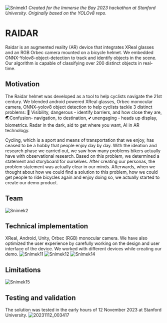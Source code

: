 ![Snímek1](https://github.com/CharlesXu1124/ONNX-YOLOv8-Object-Detection/assets/22589593/0ed19034-a692-4f24-8017-b6add72f19b2)
_Created for the Immerse the Bay 2023 hackathon at Stanford University. Originally based on the YOLOv8 repo._

# RAIDAR
Raidar is an augmented reality (AR) device that integrates XReal glasses and an RGB Orbec camera mounted on a bicycle helmet. We embedded ONNX-Yolov8-object-detection to track and identify objects in the scene. Our algorithm is capable of classifying over 200 distinct objects in real-time.

## Motivation
The Raidar helmet was developed as a tool to help cyclists navigate the 21st century. We blended android powered XReal glasses, Orbec monocular camera, ONNX-yolov8 object detection to help cyclists tackle 3 distinct problems: 🔦 Visibility, dangerous - identify barriers, and how close they are, 🌏Confusion- navigation, to destination, 💕 unengaging - heads up display, biometrics. Radar in the dark, aid to get where you want, AI in AR technology.

Cycling, which is a sport and means of transportation that we enjoy, has ceased to be a hobby that people enjoy day by day. With the ideation and research phase we carried out, we saw how many problems bikers actually have with observational research. Based on this problem, we determined a statement and storyboard for ourselves. After creating our personas, the problem statement was actually clear in our minds. Afterwards, when we thought about how we could find a solution to this problem, how we could get people to ride bicycles again and enjoy doing so, we actually started to create our demo product.

## Team
![Snímek2](https://github.com/CharlesXu1124/Raidar_frontend/assets/22589593/2a799964-0b8e-4b00-8bd7-5d48cec4068b)

## Technical implementation
XReal, Android, Unity, Orbec (RGB) monocular camera. We have also optimized the user experience by carefully working on the design and user interface of the device. We worked with different devices while creating our demo.
![Snímek11](https://github.com/CharlesXu1124/Raidar_frontend/assets/22589593/d120ebc4-3e0d-49be-aa48-ca599f73d30a)
![Snímek12](https://github.com/CharlesXu1124/Raidar_frontend/assets/22589593/4f0c54bb-09b1-407f-b1ff-31662b727b95)
![Snímek14](https://github.com/CharlesXu1124/Raidar_frontend/assets/22589593/96627007-42e1-4350-8c28-327c8ca7fb9c)

## Limitations
![Snímek15](https://github.com/CharlesXu1124/Raidar_frontend/assets/22589593/14f15683-d060-4fd2-b864-2563c850c0cd)


## Testing and validation
The solution was tested in the early hours of 12 November 2023 at Stanford University.
![20231112_003417](https://github.com/CharlesXu1124/Raidar_frontend/assets/22589593/a9e513a5-dcaf-4247-8adb-744b3e31132f)

